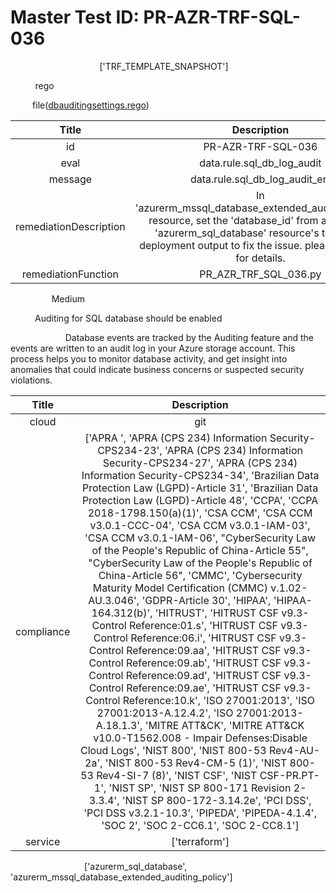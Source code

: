 



# Master Test ID: PR-AZR-TRF-SQL-036


***<font color="white">Master Snapshot Id:</font>*** ['TRF_TEMPLATE_SNAPSHOT']

***<font color="white">type:</font>*** rego

***<font color="white">rule:</font>*** file([dbauditingsettings.rego])  
  
  
  
  

|Title|Description|
| :---: | :---: |
|id|PR-AZR-TRF-SQL-036|
|eval|data.rule.sql_db_log_audit|
|message|data.rule.sql_db_log_audit_err|
|remediationDescription|In 'azurerm_mssql_database_extended_auditing_policy' resource, set the 'database_id' from associated 'azurerm_sql_database' resource's terraform deployment output to fix the issue. please visit <a href='https://registry.terraform.io/providers/hashicorp/azurerm/latest/docs/resources/mssql_database_extended_auditing_policy#database_id' target='_blank'>here</a> for details.|
|remediationFunction|PR_AZR_TRF_SQL_036.py|


***<font color="white">Severity:</font>*** Medium

***<font color="white">Title:</font>*** Auditing for SQL database should be enabled

***<font color="white">Description:</font>*** Database events are tracked by the Auditing feature and the events are written to an audit log in your Azure storage account. This process helps you to monitor database activity, and get insight into anomalies that could indicate business concerns or suspected security violations.  
  
  

|Title|Description|
| :---: | :---: |
|cloud|git|
|compliance|['APRA ', 'APRA (CPS 234) Information Security-CPS234-23', 'APRA (CPS 234) Information Security-CPS234-27', 'APRA (CPS 234) Information Security-CPS234-34', 'Brazilian Data Protection Law (LGPD)-Article 31', 'Brazilian Data Protection Law (LGPD)-Article 48', 'CCPA', 'CCPA 2018-1798.150(a)(1)', 'CSA CCM', 'CSA CCM v3.0.1-CCC-04', 'CSA CCM v3.0.1-IAM-03', 'CSA CCM v3.0.1-IAM-06', "CyberSecurity Law of the People's Republic of China-Article 55", "CyberSecurity Law of the People's Republic of China-Article 56", 'CMMC', 'Cybersecurity Maturity Model Certification (CMMC) v.1.02-AU.3.046', 'GDPR-Article 30', 'HIPAA', 'HIPAA-164.312(b)', 'HITRUST', 'HITRUST CSF v9.3-Control Reference:01.s', 'HITRUST CSF v9.3-Control Reference:06.i', 'HITRUST CSF v9.3-Control Reference:09.aa', 'HITRUST CSF v9.3-Control Reference:09.ab', 'HITRUST CSF v9.3-Control Reference:09.ad', 'HITRUST CSF v9.3-Control Reference:09.ae', 'HITRUST CSF v9.3-Control Reference:10.k', 'ISO 27001:2013', 'ISO 27001:2013-A.12.4.2', 'ISO 27001:2013-A.18.1.3', 'MITRE ATT&CK', 'MITRE ATT&CK v10.0-T1562.008 - Impair Defenses:Disable Cloud Logs', 'NIST 800', 'NIST 800-53 Rev4-AU-2a', 'NIST 800-53 Rev4-CM-5 (1)', 'NIST 800-53 Rev4-SI-7 (8)', 'NIST CSF', 'NIST CSF-PR.PT-1', 'NIST SP', 'NIST SP 800-171 Revision 2-3.3.4', 'NIST SP 800-172-3.14.2e', 'PCI DSS', 'PCI DSS v3.2.1-10.3', 'PIPEDA', 'PIPEDA-4.1.4', 'SOC 2', 'SOC 2-CC6.1', 'SOC 2-CC8.1']|
|service|['terraform']|


***<font color="white">Resource Types:</font>*** ['azurerm_sql_database', 'azurerm_mssql_database_extended_auditing_policy']


[dbauditingsettings.rego]: https://github.com/prancer-io/prancer-compliance-test/tree/master/azure/terraform/dbauditingsettings.rego
